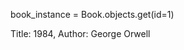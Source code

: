 <!-- Retrieve all obects -->
<!-- all_books = Book.objects.all() -->
<!-- for book in all_books:
    print(f"Title: {book.title}, Author: {book.author}") -->

<!-- Retrieval of a single model instance -->
book_instance = Book.objects.get(id=1)

<!-- Expected Output -->
Title: 1984, Author: George Orwell